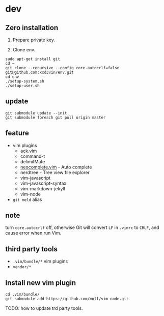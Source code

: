 dev
===

## Zero installation

1. Prepare private key.

2. Clone env.

```
sudo apt-get install git
cd ~
git clone --recursive --config core.autocrlf=false git@github.com:xxd3vin/env.git
cd env
./setup-system.sh
./setup-user.sh
```

## update

```
git submodule update --init 
git submodule foreach git pull origin master
```

## feature

- vim plugins
  - ack.vim
  - command-t
  - delimitMate
  - [neocomplete.vim](https://github.com/Shougo/neocomplete.vim) - Auto complete
  - nerdtree - Tree view file explorer
  - vim-javascript
  - vim-javascript-syntax
  - vim-markdown-jekyll
  - vim-node
- `git meld` alias

## note

turn `core.autocrlf` off, otherwise Git will convert `LF` in `.vimrc` to `CRLF`, and cause error when run Vim.

## third party tools

- `.vim/bundle/*` vim plugins
- `vendor/*`

## Install new vim plugin

```
cd .vim/bundle/
git submodule add https://github.com/moll/vim-node.git
```

TODO: how to update trd party tools.
